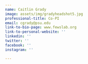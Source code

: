 ```yaml
---
name: Caitlin Grady
image: assets/img/gradyheadshot5.jpg
professional-title: Co-PI
email: cgrady@psu.edu
link-to-bio-page: www.fewslab.org
link-to-personal-website: ''
linkedin: ''
twitter: ''
facebook: ''
instagram: ''

---
```

